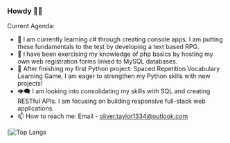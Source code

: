 ### Howdy 🖖🏻

Current Agenda:
- 🌱 I am currently learning c# through creating console apps. I am putting these fundamentals to the test by developing a text based RPG.
- 🐘 I have been exercising my knowledge of php basics by hosting my own web registration forms linked to MySQL databases.
- 🐍 After finishing my first Python project: Spaced Repetition Vocabulary Learning Game, I am eager to strengthen my Python skills with new projects!
- 👁️‍🗨️ I am looking into consolidating my skills with SQL and creating RESTful APIs. I am focusing on building responsive full-stack web applications.
- 📫 How to reach me: Email - oliver.taylor1334@outlook.com

[![Top Langs](https://github-readme-stats.vercel.app/api/top-langs/?username=oliver1334&theme=dark&hide_border=false&no-bg=true&no-frame=true&hide=shell,hlsl,shaderlab,glsl,qml,lua&langs_count=20&size_weight=0&count_weight=1&exclude_repo=dotfiles)

